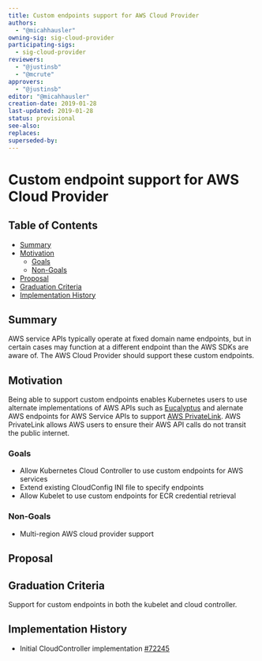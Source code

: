 ```yaml
---
title: Custom endpoints support for AWS Cloud Provider
authors:
  - "@micahhausler"
owning-sig: sig-cloud-provider
participating-sigs:
  - sig-cloud-provider
reviewers:
  - "@justinsb"
  - "@mcrute"
approvers:
  - "@justinsb"
editor: "@micahhausler"
creation-date: 2019-01-28
last-updated: 2019-01-28
status: provisional
see-also:
replaces:
superseded-by:
---
```


# Custom endpoint support for AWS Cloud Provider

## Table of Contents

<!-- toc -->
- [Summary](#summary)
- [Motivation](#motivation)
  - [Goals](#goals)
  - [Non-Goals](#non-goals)
- [Proposal](#proposal)
- [Graduation Criteria](#graduation-criteria)
- [Implementation History](#implementation-history)
<!-- /toc -->

## Summary

AWS service APIs typically operate at fixed domain name endpoints, but in
certain cases may function at a different endpoint than the AWS SDKs are aware
of. The AWS Cloud Provider should support these custom endpoints.

## Motivation

Being able to support custom endpoints enables Kubernetes users to use alternate
implementations of AWS APIs such as [Eucalyptus][] and alernate AWS endpoints
for AWS Service APIs to support [AWS PrivateLink][]. AWS PrivateLink allows AWS users to
ensure their AWS API calls do not transit the public internet.

[Eucalyptus]: https://www.eucalyptus.cloud/
[AWS PrivateLink]: https://docs.aws.amazon.com/vpc/latest/userguide/vpce-interface.html

### Goals

- Allow Kubernetes Cloud Controller to use custom endpoints for AWS services
- Extend existing CloudConfig INI file to specify endpoints
- Allow Kubelet to use custom endpoints for ECR credential retrieval

### Non-Goals

- Multi-region AWS cloud provider support

## Proposal


## Graduation Criteria

Support for custom endpoints in both the kubelet and cloud controller.

## Implementation History

- Initial CloudController implementation [#72245][]

[#72245]: https://github.com/kubernetes/kubernetes/pull/72245/files
